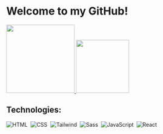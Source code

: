 <h1> Welcome to my GitHub! </h1>
<a href="https://github.com/joykepler">
  <img height="180em" src="https://github-readme-stats-eight-theta.vercel.app/api?username=joykepler&show_icons=true&theme=midnight-purple&include_all_commits=true&count_private=true"/>
  <img height="140em" src="https://github-readme-stats-eight-theta.vercel.app/api/top-langs/?username=joykepler&layout=compact&langs_count=8&theme=midnight-purple"/>
</a>

<h2>Technologies:</h2>

![HTML](https://img.shields.io/badge/HTML5-853dd8?style=for-the-badge&logo=html5&logoColor=white)&nbsp;
![CSS](https://img.shields.io/badge/CSS3-853dd8?style=for-the-badge&logo=css3&logoColor=white)&nbsp;
![Tailwind](https://img.shields.io/badge/Tailwind_CSS-853dd8?style=for-the-badge&logo=tailwind-css&logoColor=white)&nbsp;
![Sass](https://img.shields.io/badge/Sass-853dd8?style=for-the-badge&logo=sass&logoColor=white)&nbsp;
![JavaScript](https://img.shields.io/badge/JavaScript-853dd8?style=for-the-badge&logo=javascript&logoColor=white)&nbsp;
![React](https://img.shields.io/badge/React-853dd8?style=for-the-badge&logo=react&logoColor=white)&nbsp;
